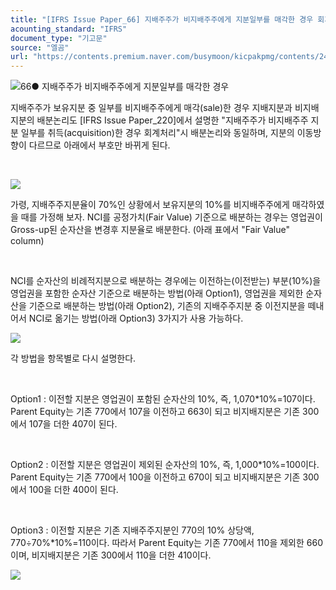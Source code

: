 ```yaml
---
title: "[IFRS Issue Paper_66] 지배주주가 비지배주주에게 지분일부를 매각한 경우 회계처리"
acounting_standard: "IFRS"
document_type: "기고문"
source: "엘곰"
url: "https://contents.premium.naver.com/busymoon/kicpakpmg/contents/240501160644561qd"
---
```

![](https://n2.news.naver.com/l.gif?type=content)66● 지배주주가 비지배주주에게 지분일부를 매각한 경우

지배주주가 보유지분 중 일부를 비지배주주에게 매각(sale)한 경우 지배지분과 비지배지분의 배분논리도 \[IFRS Issue Paper\_220\]에서 설명한 "지배주주가 비지배주주 지분 일부를 취득(acquisition)한 경우 회계처리"시 배분논리와 동일하며, 지분의 이동방향이 다르므로 아래에서 부호만 바뀌게 된다.

​

![](https://dthumb-phinf.pstatic.net/dthumb?src=%22https://postfiles.pstatic.net/MjAyNDAzMjlfMjk5/MDAxNzExNjg5NzQyNTA3.SNG2yYkgvEXW5-sMiEuxrQaWohM63Gh6pKVs5M9G2sEg.hd5XB4VSzUAzuEnCf3792pVCn_u3jBTXHhEfJ2rNm9Ag.PNG/image.png?type=w773%22&service=scs&type=w800)

가령, 지배주주지분율이 70%인 상황에서 보유지분의 10%를 비지배주주에게 매각하였을 때를 가정해 보자. NCI를 공정가치(Fair Value) 기준으로 배분하는 경우는 영업권이 Gross-up된 순자산을 변경후 지분율로 배분한다. (아래 표에서 "Fair Value" column)

​

NCI를 순자산의 비례적지분으로 배분하는 경우에는 이전하는(이전받는) 부분(10%)을 영업권을 포함한 순자산 기준으로 배분하는 방법(아래 Option1), 영업권을 제외한 순자산을 기준으로 배분하는 방법(아래 Option2), 기존의 지배주주지분 중 이전지분을 떼내어서 NCI로 옮기는 방법(아래 Option3) 3가지가 사용 가능하다.

![](https://dthumb-phinf.pstatic.net/dthumb?src=%22https://postfiles.pstatic.net/MjAyNDAzMjlfODUg/MDAxNzExNjg4NTY0MTQw.uqGI-u-HQshpJq92C6rl0H63wNIH_1P0BxUPNmRDqxYg.ZEUQ9McugidY0FUnjwjngNr6aPTffCGuFl6F16ueZc0g.PNG/image.png?type=w773%22&service=scs&type=w800)

각 방법을 항목별로 다시 설명한다.

​

Option1 : 이전할 지분은 영업권이 포함된 순자산의 10%, 즉, 1,070\*10%=107이다. Parent Equity는 기존 770에서 107을 이전하고 663이 되고 비지배지분은 기존 300에서 107을 더한 407이 된다.

​

Option2 : 이전할 지분은 영업권이 제외된 순자산의 10%, 즉, 1,000\*10%=100이다. Parent Equity는 기존 770에서 100을 이전하고 670이 되고 비지배지분은 기존 300에서 100을 더한 400이 된다.

​

Option3 : 이전할 지분은 기존 지배주주지분인 770의 10% 상당액, 770÷70%\*10%=110이다. 따라서 Parent Equity는 기존 770에서 110을 제외한 660이며, 비지배지분은 기존 300에서 110을 더한 410이다.

![](https://dthumb-phinf.pstatic.net/dthumb?src=%22https://postfiles.pstatic.net/MjAyNDAzMjlfMTkz/MDAxNzExNjkzMzA4NDYz.sfsUNUdfGhnXefiSsrTSPSHRQRlufX3uKwIiB_S4RYcg.2mBLB72opZ08Aa4i1oOk9Ih1n72fnkx03ee1l2698LIg.PNG/image.png?type=w773%22&service=scs&type=w800)

​

​